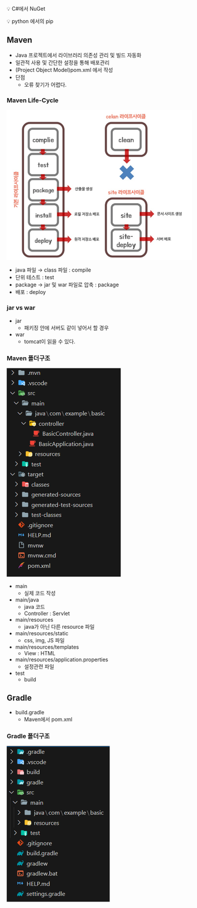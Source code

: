 💡 C#에서 NuGet 

💡 python 에서의 pip

## Maven

- Java 프로젝트에서 라이브러리 의존성 관리 및 빌드 자동화
- 일관적 사용 및 간단한 설정을 통해 배포관리
- (Project Object Model)pom.xml 에서 작성
- 단점
    - 오류 찾기가 어렵다.

### Maven Life-Cycle

![1](./img/img_maven1.png)

- java 파일 → class 파일 : compile
- 단위 테스트 : test
- package → jar 및 war 파일로 압축 : package
- 배포 : deploy

### jar vs war

- jar
    - 패키징 안에 서버도 같이 넣어서 할 경우
- war
    - tomcat이 읽을 수 있다.

### Maven 폴더구조

![2](./img/img_maven2.png)

- main
    - 실제 코드 작성
- main/java
    - java 코드
    - Controller : Servlet
- main/resources
    - java가 아닌 다른 resource 파일
- main/resources/static
    - css, img, JS 파일
- main/resources/templates
    - View : HTML
- main/resources/application.properties
    - 설정관련 파일
- test
    - build

## Gradle

- build.gradle
    - Maven에서 pom.xml

### Gradle 폴더구조

![3](./img/img_gradle1.png)